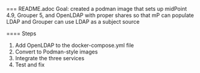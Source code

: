 === README.adoc
Goal: created a podman image that sets up midPoint 4.9, Grouper 5, and OpenLDAP with proper shares so that mP can populate LDAP and Grouper can use LDAP as a subject source

==== Steps

1.  Add OpenLDAP to the docker-compose.yml file
2.  Convert to Podman-style images
3.  Integrate the three services
4.  Test and fix

   
